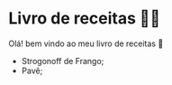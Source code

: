 # Livro de receitas :woman_cook:

Olá! bem vindo ao meu livro de receitas :wave:

- Strogonoff de Frango;
- Pavê;